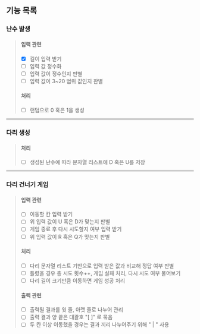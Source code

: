 기능 목록
---
### 난수 발생
> #### 입력 관련
> - [x] 길이 입력 받기
> - [ ] 입력 값 정수화
> - [ ] 입력 값이 정수인지 판별
> - [ ] 입력 값이 3~20 범위 값인지 판별
> #### 처리
> - [ ] 랜덤으로 0 혹은 1을 생성
---
### 다리 생성
> #### 처리
> - [ ] 생성된 난수에 따라 문자열 리스트에 D 혹은 U를 저장
---
### 다리 건너기 게임
> #### 입력 관련
> - [ ] 이동할 칸 입력 받기
> - [ ] 위 입력 값이 U 혹은 D가 맞는지 판별
> - [ ] 게임 종료 후 다시 시도할지 여부 입력 받기
> - [ ] 위 입력 값이 R 혹은 Q가 맞는지 판별
> #### 처리
> - [ ] 다리 문자열 리스트 기반으로 입력 받은 값과 비교해 정답 여부 판별
> - [ ] 틀렸을 경우 총 시도 횟수++, 게임 실패 처리, 다시 시도 여부 물어보기
> - [ ] 다리 길이 크기만큼 이동하면 게임 성공 처리
> #### 출력 관련
> - [ ] 출력될 결과를 윗 줄, 아랫 줄로 나누어 관리
> - [ ] 출력 결과 양 끝은 대괄호 "[ ]" 로 묶음
> - [ ] 두 칸 이상 이동했을 경우는 결과 끼리 나누어주기 위해 " | " 사용